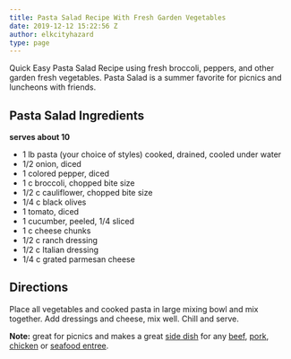 ```yaml
---
title: Pasta Salad Recipe With Fresh Garden Vegetables
date: 2019-12-12 15:22:56 Z
author: elkcityhazard
type: page
---
```


Quick Easy Pasta Salad Recipe using fresh broccoli, peppers, and other garden fresh vegetables. Pasta Salad is a summer favorite for picnics and luncheons with friends.

## Pasta Salad Ingredients

**serves about 10**

  * 1 lb pasta (your choice of styles) cooked, drained, cooled under water
  * 1/2 onion, diced
  * 1 colored pepper, diced
  * 1 c broccoli, chopped bite size
  * 1/2 c cauliflower, chopped bite size
  * 1/4 c black olives
  * 1 tomato, diced
  * 1 cucumber, peeled, 1/4 sliced
  * 1 c cheese chunks
  * 1/2 c ranch dressing
  * 1/2 c Italian dressing
  * 1/4 c grated parmesan cheese

## Directions

Place all vegetables and cooked pasta in large mixing bowl and mix together. Add dressings and cheese, mix well. Chill and serve.

**Note:** great for picnics and makes a great [side dish][1] for any [beef][2], [pork][3], [chicken][4] or [seafood entree][5].

 [1]: /wordpress/institutional-recipes-for-200/easy-side-dishes/
 [2]: /wordpress/beef-dishes/
 [3]: /wordpress/easy-pork-recipes/
 [4]: /wordpress/quick-and-easy-chicken-recipes/
 [5]: /wordpress/seafood-dishes/